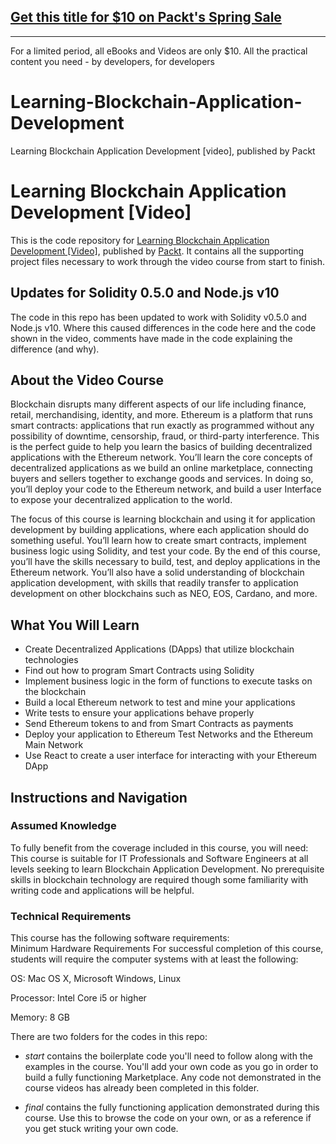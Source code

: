 ## [Get this title for $10 on Packt's Spring Sale](https://www.packt.com/V11102?utm_source=github&utm_medium=packt-github-repo&utm_campaign=spring_10_dollar_2022)
-----
For a limited period, all eBooks and Videos are only $10. All the practical content you need \- by developers, for developers

# Learning-Blockchain-Application-Development
Learning Blockchain Application Development [video], published by Packt

# Learning Blockchain Application Development [Video]
This is the code repository for [Learning Blockchain Application Development [Video]](https://www.packtpub.com/application-development/learning-blockchain-application-development-video?utm_source=github&utm_medium=repository&utm_campaign=9781789345728), published by [Packt](https://www.packtpub.com/?utm_source=github). It contains all the supporting project files necessary to work through the video course from start to finish.

## Updates for Solidity 0.5.0 and Node.js v10
The code in this repo has been updated to work with Solidity v0.5.0 and Node.js v10. Where this caused differences in the code here and the code shown in the video, comments have made in the code explaining the difference (and why).

## About the Video Course
Blockchain disrupts many different aspects of our life including finance, retail, merchandising, identity, and more. Ethereum is a platform that runs smart contracts: applications that run exactly as programmed without any possibility of downtime, censorship, fraud, or third-party interference. This is the perfect guide to help you learn the basics of building decentralized applications with the Ethereum network. You’ll learn the core concepts of decentralized applications as we build an online marketplace, connecting buyers and sellers together to exchange goods and services. In doing so, you’ll deploy your code to the Ethereum network, and build a user Interface to expose your decentralized application to the world.

The focus of this course is learning blockchain and using it for application development by building applications, where each application should do something useful. You’ll learn how to create smart contracts, implement business logic using Solidity, and test your code. By the end of this course, you’ll have the skills necessary to build, test, and deploy applications in the Ethereum network. You’ll also have a solid understanding of blockchain application development, with skills that readily transfer to application development on other blockchains such as NEO, EOS, Cardano, and more.


<H2>What You Will Learn</H2>
<DIV class=book-info-will-learn-text>
<UL>
<LI>Create Decentralized Applications (DApps) that utilize blockchain technologies 
<LI>Find out how to program Smart Contracts using Solidity 
<LI>Implement business logic in the form of functions to execute tasks on the blockchain 
<LI>Build a local Ethereum network to test and mine your applications 
<LI>Write tests to ensure your applications behave properly 
<LI>Send Ethereum tokens to and from Smart Contracts as payments 
<LI>Deploy your application to Ethereum Test Networks and the Ethereum Main Network 
<LI>Use React to create a user interface for interacting with your Ethereum DApp </LI></UL></DIV>

## Instructions and Navigation
### Assumed Knowledge
To fully benefit from the coverage included in this course, you will need:<br/>
This course is suitable for IT Professionals and Software Engineers at all levels seeking to learn Blockchain Application Development. No prerequisite skills in blockchain technology are required though some familiarity with writing code and applications will be helpful.
### Technical Requirements
This course has the following software requirements:<br/>
Minimum Hardware Requirements
For successful completion of this course, students will require the computer systems with at least the following:


OS: Mac OS X, Microsoft Windows, Linux



Processor: Intel Core i5 or higher



Memory: 8 GB


There are two folders for the codes in this repo:

- _start_ contains the boilerplate code you'll need to follow along with the examples in the course. You'll add your own code as you go in order to build a fully functioning Marketplace. Any code not demonstrated in the course videos has already been completed in this folder.

- _final_ contains the fully functioning application demonstrated during this course. Use this to browse the code on your own, or as a reference if you get stuck writing your own code.
